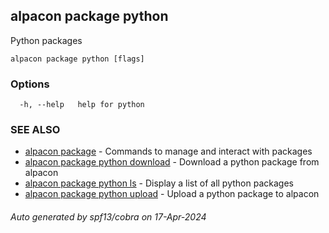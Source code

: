 ## alpacon package python

Python packages

```
alpacon package python [flags]
```

### Options

```
  -h, --help   help for python
```

### SEE ALSO

* [alpacon package](alpacon_package.md)	 - Commands to manage and interact with packages
* [alpacon package python download](alpacon_package_python_download.md)	 - Download a python package from alpacon
* [alpacon package python ls](alpacon_package_python_ls.md)	 - Display a list of all python packages
* [alpacon package python upload](alpacon_package_python_upload.md)	 - Upload a python package to alpacon

###### Auto generated by spf13/cobra on 17-Apr-2024
